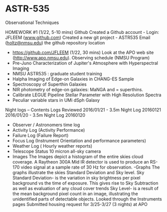 # ASTR-535
Observational Techniques

HOMEWORK #1
(1/22, 5-10 mins) Github
Created a Github account - Login: JFLEEM (www.github.com)
Created a new git project - ASTR535
Email (holtz@nmsu.edu) the github repository location
 - https://github.com/JFLEEM
(1/22, 30 mins) Look at the APO web site (http://www.apo.nmsu.edu).
Observing schedule (NMSU Program)
-	Pre-Juno Characterization of Jupiter's Atmosphere with Hyperspectral Imaging
-	NMSU ASTR535 : graduate student training
-	Halpha Imaging of Edge-on Galaxies in CHANG-ES Sample
-	Spectroscopy of Superthin Galaxies
-	NIR photometry of edge-on galaxies: MaNGA and = superthins.
-	Calibrate LEGUE Pipeline Stellar Parameter with High Resolution Spectra
-	Peculiar variable stars in UMi dSph Galaxy

Night logs – Contents
Logs Reviewed 
2016/01/21 - 3.5m Night Log 20160121 
2016/01/20 - 3.5m Night Log 20160120
-	Observer / Astronomers time log
-	Activity Log (Activity Performance)
-	Failure Log (Failure Report)
-	Focus Log (Instrument Orientation and performance parameters)
-	Weather Log ( Hourly weather reports)
-	Telescope Status
10 micron all-sky camera 
- Images 
The Images depict a histogram of the entire skies cloud coverage. A Raytheon 300A Mid IR detector is used to produce an RS-170 video signal at a sample rate of 30 Hz for observation.
-Graphs 
The graphs illustrate the skies Standard Deviation and Sky level.
Sky Standard Deviation- is the variation in sky brightness per pixel background vs the time of exposure. This gives rise to Sky Subtraction as well as evaluation of any cloud cover trends 
Sky Level- is a result of the mean background pixel count in an image, illustrating the unidentified parts of detectable objects.
Looked through the Instruments pages
Submitted housing request for 3/25-3/27 (3 nights) at APO
